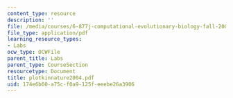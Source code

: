 ```yaml
---
content_type: resource
description: ''
file: /media/courses/6-877j-computational-evolutionary-biology-fall-2005/174e6b60a75cf0a9125feeebe26a3906_plotkinnature2004.pdf
file_type: application/pdf
learning_resource_types:
- Labs
ocw_type: OCWFile
parent_title: Labs
parent_type: CourseSection
resourcetype: Document
title: plotkinnature2004.pdf
uid: 174e6b60-a75c-f0a9-125f-eeebe26a3906
---
```

